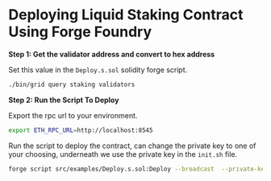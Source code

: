 # Deploying Liquid Staking Contract Using Forge Foundry

**Step 1: Get the validator address and convert to hex address**

Set this value in the `Deploy.s.sol` solidity forge script.

```sh
./bin/grid query staking validators
```

**Step 2: Run the Script To Deploy**

Export the rpc url to your environment.

```sh
export ETH_RPC_URL=http://localhost:8545
```

Run the script to deploy the contract, can change the private key to one of your choosing, underneath we use the private key in the `init.sh` file.

```sh
forge script src/examples/Deploy.s.sol:Deploy --broadcast  --private-key 0xfffdbb37105441e14b0ee6330d855d8504ff39e705c3afa8f859ac9865f99306 --rpc-url $ETH_RPC_URL --gas-limit 10000000
```
